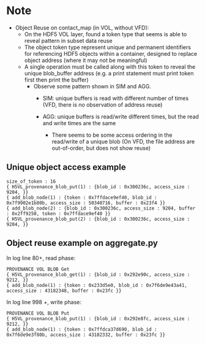 # Note
* Object Reuse on contact_map (in VOL, without VFD): 
    * On the HDF5 VOL layer, found a token type that seems is able to reveal pattern in subset data reuse
    * The object token type represent unique and permanent identifiers for referencing HDF5 objects within a container, designed to replace object address (where it may not be meaningful)
    * A single operation must be called along with this token to reveal the unique blob_buffer address (e.g. a print statement must print token first then print the buffer)
        * Observe some pattern shown in SIM and AGG.
            * SIM: unique buffers is read with different number of times (VFD, there is no observation of address reuse)

            * AGG: unique buffers is read/write different times, but the read and write times are the same
                * There seems to be some access ordering in the read/write of a unique blob (On VFD, the file address are out-of-order, but does not show reuse)

## Unique object access example
```
size_of_token : 16
{ H5VL_provenance_blob_put(1) : {blob_id : 0x300236c, access_size : 9204, }}
{ add_blob_node(1) : {token : 0x7ffdace9ef40, blob_id : 0x7f9902e1b80b, access_size : 50340716, buffer : 0x23f4 }}
{ add_blob_node(2) : {blob_id : 0x300236c, access_size : 9204, buffer : 0x2ff9250, token : 0x7ffdace9ef40 }}
{ H5VL_provenance_blob_put(2) : {blob_id : 0x300236c, access_size : 9204, }}
```

## Object reuse example on aggregate.py
In log line 80+, read phase:
```
PROVENANCE VOL BLOB Get
{ H5VL_provenance_blob_get(1) : {blob_id : 0x292e90c, access_size : 9212, }}
{ add_blob_node(1) : {token : 0x233d5e0, blob_id : 0x7f6de9e43a41, access_size : 43182348, buffer : 0x23fc }}
```
In log line 998 +, write phase:
```
PROVENANCE VOL BLOB Put
{ H5VL_provenance_blob_put(1) : {blob_id : 0x292e8fc, access_size : 9212, }}
{ add_blob_node(1) : {token : 0x7ffdca37d690, blob_id : 0x7f6de9e3f80b, access_size : 43182332, buffer : 0x23fc }}
```




